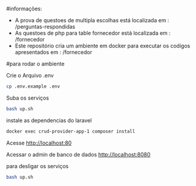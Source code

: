 #informações:
- A prova de questoes de multipla escolhas está localizada em : /perguntas-respondidas 
- As questoes de php para table fornecedor está localizada em : /fornecedor
- Este repositório cria um ambiente em docker para executar os codigos apresentados em : /fornecedor

#para rodar o ambiente

Crie o Arquivo .env
```sh
cp .env.example .env
```

Suba os serviços
```sh
bash up.sh
```

instale as dependencias do laravel
```sh
docker exec crud-provider-app-1 composer install
```

Acesse
[http://localhost:80](http://localhost:80)

Acessar o admin de banco de dados
[http://localhost:8080](http://localhost:8080)

para desligar os serviços
```sh
bash up.sh
```
